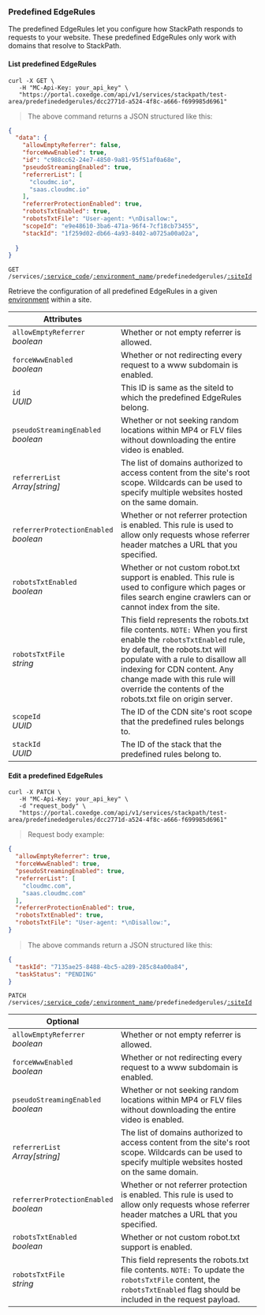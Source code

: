 ### Predefined EdgeRules

The predefined EdgeRules let you configure how StackPath responds to requests to your website. These predefined EdgeRules only work with domains that resolve to StackPath.

<!-------------------- LIST PREDEFINED EDGERULES -------------------->

#### List predefined EdgeRules

```shell
curl -X GET \
   -H "MC-Api-Key: your_api_key" \
   "https://portal.coxedge.com/api/v1/services/stackpath/test-area/predefinededgerules/dcc2771d-a524-4f8c-a666-f699985d6961"
```
> The above command returns a JSON structured like this:

```json
{
  "data": {
    "allowEmptyReferrer": false,
    "forceWwwEnabled": true,
    "id": "c988cc62-24e7-4850-9a81-95f51af0a68e",
    "pseudoStreamingEnabled": true,
    "referrerList": [
      "cloudmc.io",
      "saas.cloudmc.io"
    ],
    "referrerProtectionEnabled": true,
    "robotsTxtEnabled": true,
    "robotsTxtFile": "User-agent: *\nDisallow:",
    "scopeId": "e9e48610-3ba6-471a-96f4-7cf18cb73455",
    "stackId": "1f259d02-db66-4a93-8402-a0725a00a02a",
    
  }
}
```

<code>GET /services/<a href="#administration-service-connections">:service_code</a>/<a href="#administration-environments">:environment_name</a>/predefinededgerules/<a href="#stackpath-sites">:siteId</a></code>

Retrieve the configuration of all predefined EdgeRules in a given [environment](#administration-environments) within a site.

Attributes | &nbsp;
------- | -----------
`allowEmptyReferrer`<br/>*boolean* | Whether or not empty referrer is allowed.
`forceWwwEnabled`<br/>*boolean* | Whether or not redirecting every request to a www subdomain is enabled.
`id`<br/>*UUID* | This ID is same as the siteId to which the predefined EdgeRules belong.
`pseudoStreamingEnabled`<br/>*boolean* | Whether or not seeking random locations within MP4 or FLV files without downloading the entire video is enabled.
`referrerList`<br/>*Array[string]* | The list of domains authorized to access content from the site's root scope. Wildcards can be used to specify multiple websites hosted on the same domain.
`referrerProtectionEnabled`<br/>*boolean* | Whether or not referrer protection is enabled. This rule is used to allow only requests whose referrer header matches a URL that you specified.
`robotsTxtEnabled`<br/>*boolean* | Whether or not custom robot.txt support is enabled. This rule is used to configure which pages or files search engine crawlers can or cannot index from the site.
`robotsTxtFile`<br/>*string* | This field represents the robots.txt file contents. `NOTE:` When you first enable the `robotsTxtEnabled` rule, by default, the robots.txt will populate with a rule to disallow all indexing for CDN content. Any change made with this rule will override the contents of the robots.txt file on origin server.
`scopeId`<br/>*UUID* | The ID of the CDN site's root scope that the predefined rules belongs to.
`stackId`<br/>*UUID* | The ID of the stack that the predefined rules belong to.

<!-------------------- EDIT PREDEFINED EDGERULES  -------------------->

#### Edit a predefined EdgeRules

```shell
curl -X PATCH \
   -H "MC-Api-Key: your_api_key" \
   -d "request_body" \
   "https://portal.coxedge.com/api/v1/services/stackpath/test-area/predefinededgerules/dcc2771d-a524-4f8c-a666-f699985d6961"
```

> Request body example:

```json
{
  "allowEmptyReferrer": true,
  "forceWwwEnabled": true,
  "pseudoStreamingEnabled": true,
  "referrerList": [
    "cloudmc.com",
    "saas.cloudmc.com"
  ],
  "referrerProtectionEnabled": true,
  "robotsTxtEnabled": true,
  "robotsTxtFile": "User-agent: *\nDisallow:",
}
```

> The above commands return a JSON structured like this:

```json
{
  "taskId": "7135ae25-8488-4bc5-a289-285c84a00a84",
  "taskStatus": "PENDING"
}
```
<code>PATCH /services/<a href="#administration-service-connections">:service_code</a>/<a href="#administration-environments">:environment_name</a>/predefinededgerules/<a href="#stackpath-sites">:siteId</a></code>


Optional| &nbsp;
------------------------| -----------
`allowEmptyReferrer`<br/>*boolean* | Whether or not empty referrer is allowed.
`forceWwwEnabled`<br/>*boolean* | Whether or not redirecting every request to a www subdomain is enabled.
`pseudoStreamingEnabled`<br/>*boolean* | Whether or not seeking random locations within MP4 or FLV files without downloading the entire video is enabled.
`referrerList`<br/>*Array[string]* | The list of domains authorized to access content from the site's root scope. Wildcards can be used to specify multiple websites hosted on the same domain.
`referrerProtectionEnabled`<br/>*boolean* | Whether or not referrer protection is enabled. This rule is used to allow only requests whose referrer header matches a URL that you specified.
`robotsTxtEnabled`<br/>*boolean* | Whether or not custom robot.txt support is enabled.
`robotsTxtFile`<br/>*string* | This field represents the robots.txt file contents. `NOTE:` To update the `robotsTxtFile` content, the `robotsTxtEnabled` flag should be included in the request payload.